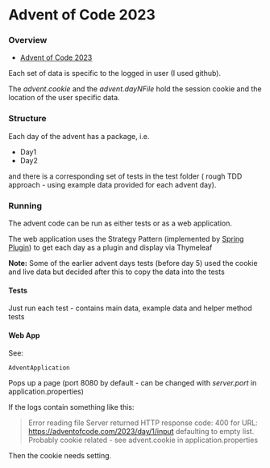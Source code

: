 # Advent of Code 2023

### Overview

* [Advent of Code 2023](https://adventofcode.com/2023)

Each set of data is specific to the logged in user (I used github).

The *advent.cookie* and the *advent.dayNFile*  hold the session cookie and the location of the user
specific data.

### Structure

Each day of the advent has a package, i.e.

* Day1
* Day2

and there is a corresponding set of tests in the test folder ( rough TDD approach - using example data provided for 
each advent day).



### Running
The advent code can be run as either tests or as a web application.

The web application uses the Strategy Pattern (implemented by [Spring Plugin](https://github.com/spring-projects/spring-plugin))
to get each day as a plugin and display via Thymeleaf

**Note:** Some of the earlier advent days tests (before day 5) used the cookie and live data but
decided after this to copy the data into the tests


#### Tests

Just run each test - contains main data, example data and helper method tests

#### Web App

See:

`
AdventApplication
`

Pops up a page (port 8080 by default - can be changed with *server.port* in application.properties)

If the logs contain something like this:
> Error reading file Server returned HTTP response code: 400 for URL: https://adventofcode.com/2023/day/1/input defaulting to empty list.  Probably cookie related - see advent.cookie in application.properties

Then the cookie needs setting.